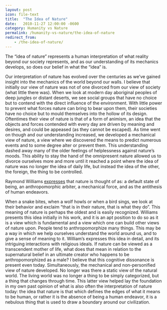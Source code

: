 ```yaml
---
layout: post
icon: file-text
title:  "The Idea of Nature"
date:   2010-11-27 12:00:00 -0600
category: Humanity vs Nature
permalink: /humanity-vs-nature/the-idea-of-nature
redirect_from:
    - /the-idea-of-nature/
---
```


The “idea of nature” represents a human interpretation of what reality beyond our society represents, and as our understanding of its mechanics develops, so does our belief in what the “idea” is.

Our interpretation of nature has evolved over the centuries as we’ve gained insight into the mechanics of the world beyond our walls. I believe that initially our view of nature was not of one divorced from our view of society (what little there was). When we look at modern day aboriginal peoples of deep jungles or distant deserts, we see social groups that have no choice but to contend with the direct influence of the environment. With little power to prevent what forces nature can bring to bear upon them, their societies have no choice but to mould themselves into the hollow of its design. Oftentimes their view of nature is that of a form of animism, an idea that the objects and forces contended with every day are driven by meaning and desires, and could be appeased (as they cannot be escaped). As time went on though and our understanding increased, we developed a mechanical view of nature, a view where we discovered the means to predict numerous events and to some degree alter or prevent them. This understanding dashed away many of the older feelings of helplessness against nature’s moods. This ability to stay the hand of the omnipresent nature allowed us to divorce ourselves more and more until it reached a point where the idea of nature was no longer the idea of daily life, but instead the idea of the other, the foreign, the thing to be controlled.

Raymond Williams [expresses](https://www.amazon.com/Problems-Materialism-Culture-Raymond-Williams/dp/0860910288) that nature is thought of as: a default state of being, an anthropomorphic arbiter, a mechanical force, and as the antithesis of human endeavors.

When a snake bites, when a wolf howls or when a bird sings, we look at their behavior and exclaim “that is in their nature, that is what they do”. This meaning of nature is perhaps the oldest and is easily recognized. Williams presents this idea initially in his work, and it is an apt position to do so as it is a view which is fundamental and a view which one can build other views of nature upon. People tend to anthropomorphize many things. This may be a way in which we help ourselves understand the world around us, and to give a sense of meaning to it. William’s expresses this idea in detail, and its intriguing interactions with religious ideals. If nature can be viewed as a transcendent mother of life, what does that mean in relation to the supernatural belief in an ultimate creator who happens to be anthropomorphized as a male? I believe that this cognitive dissonance is present even today. Simultaneously, the mechanical and non-personified view of nature developed. No longer was there a static view of the natural world. The living world was no longer a thing to be simply categorized, but a thing that changes through time. This latter view helped lay the foundation in my own past opinion of what is also often the interpretation of nature today: the idea that nature is that which defines the edges of what it means to be human, or rather it is the absence of being a human endeavor, it is a nebulous thing that is used to draw a boundary around our civilization.
